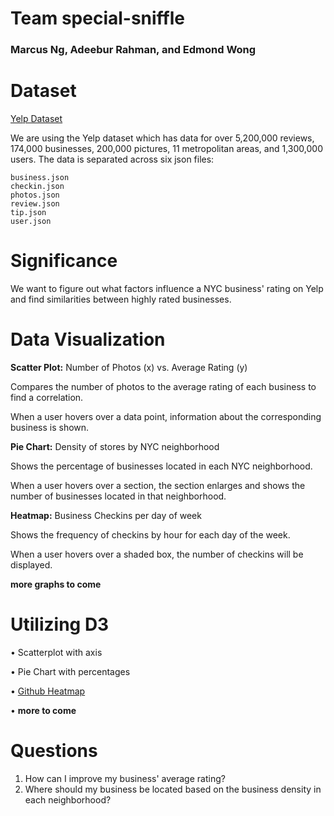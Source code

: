 # Team special-sniffle
### Marcus Ng, Adeebur Rahman, and Edmond Wong

# Dataset
[Yelp Dataset](https://www.yelp.com/dataset)

We are using the Yelp dataset which has data for over 5,200,000 reviews, 174,000 businesses, 200,000 pictures, 11 metropolitan areas, and 1,300,000 users. The data is separated across six json files:
```
business.json
checkin.json
photos.json
review.json
tip.json
user.json
```

# Significance
We want to figure out what factors influence a NYC business' rating on Yelp and find similarities between highly rated businesses.

# Data Visualization
**Scatter Plot:** Number of Photos (x) vs. Average Rating (y)

Compares the number of photos to the average rating of each business to find a correlation.

When a user hovers over a data point, information about the corresponding business is shown.


**Pie Chart:** Density of stores by NYC neighborhood

Shows the percentage of businesses located in each NYC neighborhood.

When a user hovers over a section, the section enlarges and shows the number of businesses located in that neighborhood.


**Heatmap:** Business Checkins per day of week

Shows the frequency of checkins by hour for each day of the week.

When a user hovers over a shaded box, the number of checkins will be displayed.


**more graphs to come**

# Utilizing D3
• Scatterplot with axis

• Pie Chart with percentages

• [Github Heatmap](http://bl.ocks.org/tjdecke/5558084)

• **more to come**

# Questions
1) How can I improve my business' average rating?
2) Where should my business be located based on the business density in each neighborhood?
